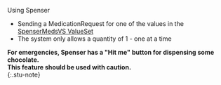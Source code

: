 Using Spenser

* Sending a MedicationRequest for one of the values in the [SpenserMedsVS ValueSet](ValueSet-SpenserMedsVS.html)
* The system only allows a quantity of 1 - one at a time


**For emergencies, Spenser has a "Hit me" button for dispensing some chocolate.**  
**This feature should be used with caution.**  
{:.stu-note}